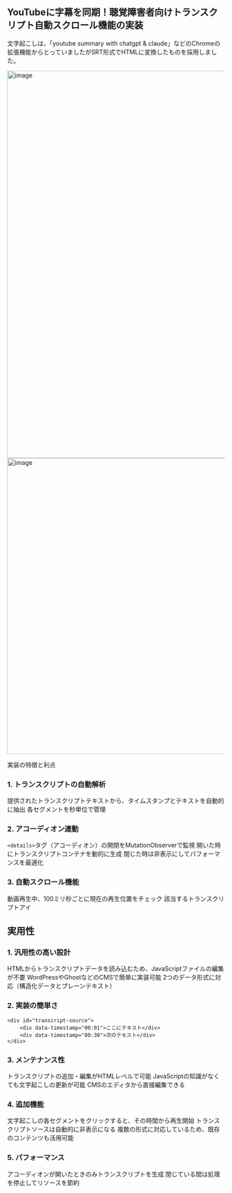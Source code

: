 ## YouTubeに字幕を同期！聴覚障害者向けトランスクリプト自動スクロール機能の実装

文字起こしは、「youtube summary with chatgpt & claude」などのChromeの拡張機能からとっていましたがSRT形式でHTMLに変換したものを採用しました。

<img width="1024" height="897" alt="image" src="https://github.com/user-attachments/assets/537502f2-fd5d-4dd1-9ae7-dc858849f193" />
<img width="1080" height="686" alt="image" src="https://github.com/user-attachments/assets/9cff00bc-42c3-42ba-97a1-521b0fb33bc8" />


実装の特徴と利点

### 1. トランスクリプトの自動解析

提供されたトランスクリプトテキストから、タイムスタンプとテキストを自動的に抽出
各セグメントを秒単位で管理

### 2. アコーディオン連動

`<details>`タグ（アコーディオン）の開閉をMutationObserverで監視
開いた時にトランスクリプトコンテナを動的に生成
閉じた時は非表示にしてパフォーマンスを最適化

### 3. 自動スクロール機能

動画再生中、100ミリ秒ごとに現在の再生位置をチェック
該当するトランスクリプトアイ

## 実用性

### 1. 汎用性の高い設計

HTMLからトランスクリプトデータを読み込むため、JavaScriptファイルの編集が不要
WordPressやGhostなどのCMSで簡単に実装可能
2つのデータ形式に対応（構造化データとプレーンテキスト）

### 2. 実装の簡単さ
```html<!-- 最小限の実装例 -->
<div id="transcript-source">
    <div data-timestamp="00:01">ここにテキスト</div>
    <div data-timestamp="00:30">次のテキスト</div>
</div>
```
### 3. メンテナンス性

トランスクリプトの追加・編集がHTMLレベルで可能
JavaScriptの知識がなくても文字起こしの更新が可能
CMSのエディタから直接編集できる

### 4. 追加機能

文字起こしの各セグメントをクリックすると、その時間から再生開始
トランスクリプトソースは自動的に非表示になる
複数の形式に対応しているため、既存のコンテンツも活用可能

### 5. パフォーマンス

アコーディオンが開いたときのみトランスクリプトを生成
閉じている間は処理を停止してリソースを節約
